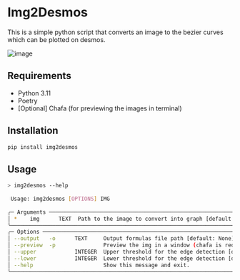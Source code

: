 # Img2Desmos

This is a simple python script that converts an image to the bezier curves which can be plotted on desmos.

![image](https://github.com/Perchinka/img2desmos/assets/34923601/9579d060-ae62-4a45-bca7-415ef9858876)


## Requirements

- Python 3.11
- Poetry
- [Optional] Chafa (for previewing the images in terminal)

## Installation

```bash
pip install img2desmos
```

## Usage

```bash
> img2desmos --help
                                                                                             
 Usage: img2desmos [OPTIONS] IMG                                                             
                                                                                             
╭─ Arguments ───────────────────────────────────────────────────────────────────────────────╮
│ *    img      TEXT  Path to the image to convert into graph [default: None] [required]    │
╰───────────────────────────────────────────────────────────────────────────────────────────╯
╭─ Options ─────────────────────────────────────────────────────────────────────────────────╮
│ --output   -o      TEXT     Output formulas file path [default: None]                     │
│ --preview  -p               Preview the img in a window (chafa is required)               │
│ --upper            INTEGER  Upper threshold for the edge detection [default: 200]         │
│ --lower            INTEGER  Lower threshold for the edge detection [default: 100]         │
│ --help                      Show this message and exit.                                   │
╰───────────────────────────────────────────────────────────────────────────────────────────╯

```
